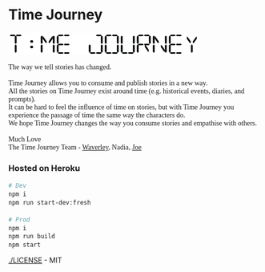 # Time Journey

<img src="./public/logo.png" alt="" />
        <p style="font-family: 'Taviraj', serif;">
The way we tell stories has changed.<br /><br />
Time Journey allows you to consume and publish stories in a new way.<br />
All the stories on Time Journey exist around time (e.g. historical events, diaries, and prompts).<br />
It can be hard to feel the influence of time on stories, but with Time Journey you experience the passage of
time the same way the characters do.<br />
We hope Time Journey changes the way you consume stories and empathise with others.<br /><br />
Much Love 💖<br />
The Time Journey Team - <a href="https://www.linkedin.com/in/wavecoquet/">Waverley</a>, Nadia, <a href="https://simmsreeve.com/">Joe</a></p>


### Hosted on Heroku
```bash
# Dev
npm i
npm run start-dev:fresh

# Prod
npm i
npm run build
npm start
```

[./LICENSE](./LICENSE) - MIT